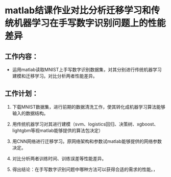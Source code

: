 # matlab结课作业对比分析迁移学习和传统机器学习在手写数字识别问题上的性能差异
## 工作内容：
* 运用matlab读取MNIST上手写数字识别数据集，对其分别进行传统机器学习建模和迁移学习。对比分析两者性能差异。
## 工作计划：
1. 下载MNIST数据集，进行前期的数据清洗工作，使其转化成机器学习算法能够输入的数据结构。

2. 用传统机器学习对其进行建模（svm、logistics回归、决策树、xgboost、lightgbm等视matlab能够提供的算法包决定）

3. 用CNN网络进行迁移学习。原网络架构和参数试matlab能够提供的网络参数决定。

4. 对比分析两者训练时间、训练误差等性能差异。

5. 得出结论：在手写数字识别问题中哪种方法可以获得合适的需求的性能。，

